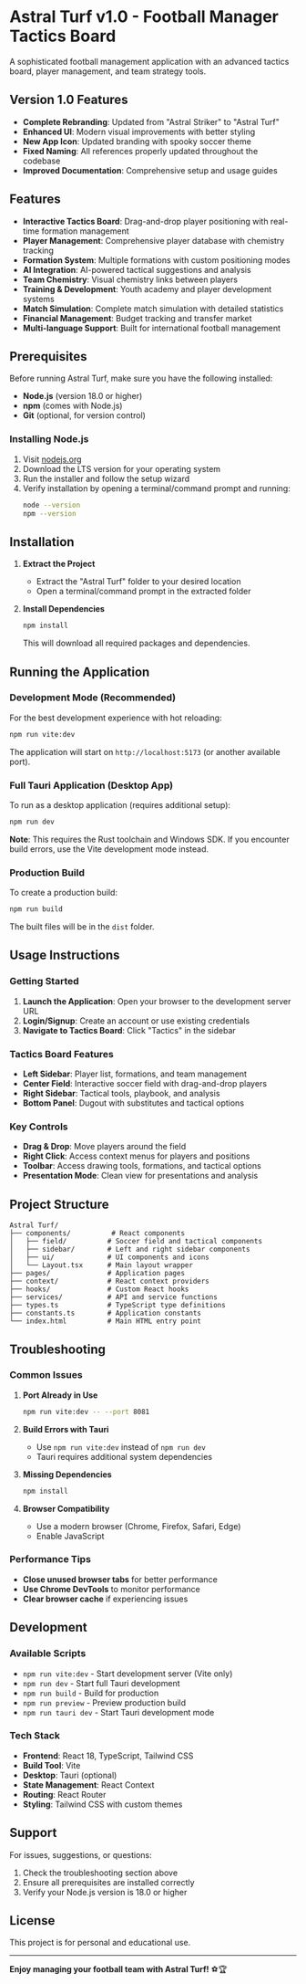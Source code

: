 # Astral Turf v1.0 - Football Manager Tactics Board

A sophisticated football management application with an advanced tactics board, player management, and team strategy tools.

## Version 1.0 Features

- **Complete Rebranding**: Updated from "Astral Striker" to "Astral Turf"
- **Enhanced UI**: Modern visual improvements with better styling
- **New App Icon**: Updated branding with spooky soccer theme
- **Fixed Naming**: All references properly updated throughout the codebase
- **Improved Documentation**: Comprehensive setup and usage guides

## Features

- **Interactive Tactics Board**: Drag-and-drop player positioning with real-time formation management
- **Player Management**: Comprehensive player database with chemistry tracking
- **Formation System**: Multiple formations with custom positioning modes
- **AI Integration**: AI-powered tactical suggestions and analysis
- **Team Chemistry**: Visual chemistry links between players
- **Training & Development**: Youth academy and player development systems
- **Match Simulation**: Complete match simulation with detailed statistics
- **Financial Management**: Budget tracking and transfer market
- **Multi-language Support**: Built for international football management

## Prerequisites

Before running Astral Turf, make sure you have the following installed:

- **Node.js** (version 18.0 or higher)
- **npm** (comes with Node.js)
- **Git** (optional, for version control)

### Installing Node.js

1. Visit [nodejs.org](https://nodejs.org/)
2. Download the LTS version for your operating system
3. Run the installer and follow the setup wizard
4. Verify installation by opening a terminal/command prompt and running:
   ```bash
   node --version
   npm --version
   ```

## Installation

1. **Extract the Project**
   - Extract the "Astral Turf" folder to your desired location
   - Open a terminal/command prompt in the extracted folder

2. **Install Dependencies**
   ```bash
   npm install
   ```
   This will download all required packages and dependencies.

## Running the Application

### Development Mode (Recommended)

For the best development experience with hot reloading:

```bash
npm run vite:dev
```

The application will start on `http://localhost:5173` (or another available port).

### Full Tauri Application (Desktop App)

To run as a desktop application (requires additional setup):

```bash
npm run dev
```

**Note**: This requires the Rust toolchain and Windows SDK. If you encounter build errors, use the Vite development mode instead.

### Production Build

To create a production build:

```bash
npm run build
```

The built files will be in the `dist` folder.

## Usage Instructions

### Getting Started

1. **Launch the Application**: Open your browser to the development server URL
2. **Login/Signup**: Create an account or use existing credentials
3. **Navigate to Tactics Board**: Click "Tactics" in the sidebar

### Tactics Board Features

- **Left Sidebar**: Player list, formations, and team management
- **Center Field**: Interactive soccer field with drag-and-drop players
- **Right Sidebar**: Tactical tools, playbook, and analysis
- **Bottom Panel**: Dugout with substitutes and tactical options

### Key Controls

- **Drag & Drop**: Move players around the field
- **Right Click**: Access context menus for players and positions
- **Toolbar**: Access drawing tools, formations, and tactical options
- **Presentation Mode**: Clean view for presentations and analysis

## Project Structure

```
Astral Turf/
├── components/          # React components
│   ├── field/          # Soccer field and tactical components
│   ├── sidebar/        # Left and right sidebar components
│   ├── ui/             # UI components and icons
│   └── Layout.tsx      # Main layout wrapper
├── pages/              # Application pages
├── context/            # React context providers
├── hooks/              # Custom React hooks
├── services/           # API and service functions
├── types.ts            # TypeScript type definitions
├── constants.ts        # Application constants
└── index.html          # Main HTML entry point
```

## Troubleshooting

### Common Issues

1. **Port Already in Use**
   ```bash
   npm run vite:dev -- --port 8081
   ```

2. **Build Errors with Tauri**
   - Use `npm run vite:dev` instead of `npm run dev`
   - Tauri requires additional system dependencies

3. **Missing Dependencies**
   ```bash
   npm install
   ```

4. **Browser Compatibility**
   - Use a modern browser (Chrome, Firefox, Safari, Edge)
   - Enable JavaScript

### Performance Tips

- **Close unused browser tabs** for better performance
- **Use Chrome DevTools** to monitor performance
- **Clear browser cache** if experiencing issues

## Development

### Available Scripts

- `npm run vite:dev` - Start development server (Vite only)
- `npm run dev` - Start full Tauri development
- `npm run build` - Build for production
- `npm run preview` - Preview production build
- `npm run tauri dev` - Start Tauri development mode

### Tech Stack

- **Frontend**: React 18, TypeScript, Tailwind CSS
- **Build Tool**: Vite
- **Desktop**: Tauri (optional)
- **State Management**: React Context
- **Routing**: React Router
- **Styling**: Tailwind CSS with custom themes

## Support

For issues, suggestions, or questions:

1. Check the troubleshooting section above
2. Ensure all prerequisites are installed correctly
3. Verify your Node.js version is 18.0 or higher

## License

This project is for personal and educational use.

---

**Enjoy managing your football team with Astral Turf!** ⚽🏆
